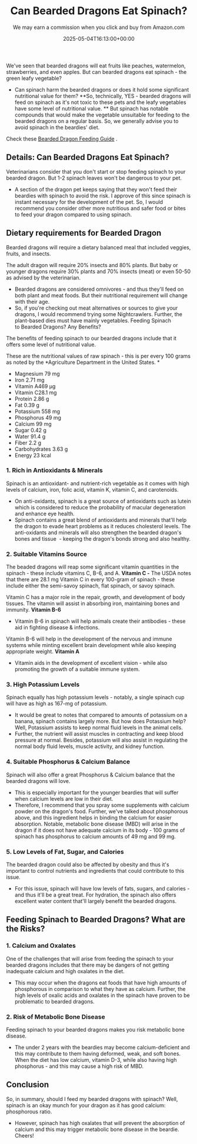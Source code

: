 ﻿---
author: We may earn a commission when you click and buy from Amazon.com
layout: post
title: Can Bearded Dragons Eat Spinach?
date: '2025-05-04T16:13:00+00:00'
categories:
- Guide
- Lizard
tags: []
slug: /can-bearded-dragons-eat-spinach/
lastmod: 2025-05-07T12:21:26+03:00
---

We've seen that bearded dragons will eat fruits like peaches, watermelon, strawberries, and even apples. But can bearded dragons eat spinach - the green leafy vegetable?
- Can spinach harm the bearded dragons or does it hold some significant nutritional value for them?
**So, technically, YES - bearded dragons will feed on spinach as it's not toxic to these pets and the leafy vegetables have some level of nutritional value. **
But spinach has notable compounds that would make the vegetable unsuitable for feeding to the bearded dragons on a regular basis. So, we generally advise you to avoid spinach in the beardies' diet.

Check these
[Bearded Dragon Feeding Guide](https://www.birdsandexotics.com/wp-content/uploads/Bearded-Dragon-ARAV.pdf)
.
## Details: Can Bearded Dragons Eat Spinach?
Veterinarians consider that you don't start or stop feeding spinach to your bearded dragon. But 1-2 spinach leaves won't be dangerous to your pet.
- A section of the dragon pet keeps saying that they won't feed their beardies with spinach to avoid the risk. I approve of this since spinach is instant necessary for the development of the pet.
So, I would recommend you consider other more nutritious and safer food or bites to feed your dragon compared to using spinach.
## Dietary requirements for Bearded Dragon
Bearded dragons will require a dietary balanced meal that included veggies, fruits, and insects.

The adult dragon will require 20% insects and 80% plants. But baby or younger dragons require 30% plants and 70% insects (meat) or even 50-50 as advised by the veterinarian.
- Bearded dragons are considered omnivores - and thus they'll feed on both plant and meat foods. But their nutritional requirement will change with their age.
- So, if you're checking out meat alternatives or sources to give your dragons, I would recommend trying some Nightcrawlers. Further, the plant-based dies must have mainly vegetables.
Feeding Spinach to Bearded Dragons? Any Benefits?

The benefits of feeding spinach to our bearded dragons include that it offers some level of nutritional value.

These are the nutritional values of raw spinach - this is per every 100 grams as noted by the
*Agriculture Department in the United States. *
- Magnesium 79 mg
- Iron 2.71 mg
- Vitamin A469 µg
- Vitamin C28.1 mg
- Protein 2.86 g
- Fat 0.39 g
- Potassium 558 mg
- Phosphorus 49 mg
- Calcium 99 mg
- Sugar 0.42 g
- Water 91.4 g
- Fiber 2.2 g
- Carbohydrates 3.63 g
- Energy 23 kcal
### 1. Rich in Antioxidants & Minerals
Spinach is an antioxidant- and nutrient-rich vegetable as it comes with high levels of calcium, iron, folic acid, vitamin K, vitamin C, and carotenoids.
- On anti-oxidants, spinach is a great source of antioxidants such as lutein which is considered to reduce the probability of macular degeneration and enhance eye health.
- Spinach contains a great blend of antioxidants and minerals that'll help the dragon to evade heart problems as it reduces cholesterol levels.
The anti-oxidants and minerals will also strengthen the bearded dragon's bones and tissue  - keeping the dragon's bonds strong and also healthy.
### 2. Suitable Vitamins Source
The beaded dragons will reap some significant vitamin quantities in the spinach - these include vitamins C, B-6, and A.
**Vitamin C -**
The USDA notes that there are 28.1 mg Vitamin C in every 100-gram of spinach - these include either the semi-savoy spinach, flat spinach, or savoy spinach.

Vitamin C has a major role in the repair, growth, and development of body tissues. The vitamin will assist in absorbing iron, maintaining bones and immunity.
**Vitamin B-6**
- Vitamin B-6 in spinach will help animals create their antibodies - these aid in fighting disease & infections.

Vitamin B-6 will help in the development of the nervous and immune systems while minting excellent brain development while also keeping appropriate weight.
**Vitamin A**
- Vitamin aids in the development of excellent vision - while also promoting the growth of a suitable immune system.
### 3. High Potassium Levels
Spinach equally has high potassium levels - notably, a single spinach cup will have as high as 167-mg of potassium.
- It would be great to notes that compared to amounts of potassium on a banana, spinach contains largely more. But how does Potassium help? Well, Potassium assists to keep normal fluid levels in the animal cells.
- Further, the nutrient will assist muscles in contracting and keep blood pressure at normal.
Besides, potassium will also assist in regulating the normal body fluid levels, muscle activity, and kidney function.
### 4. Suitable Phosphorus & Calcium Balance
Spinach will also offer a great Phosphorus & Calcium balance that the bearded dragons will love.
- This is especially important for the younger beardies that will suffer when calcium levels are low in their diet.
- Therefore, I recommend that you spray some supplements with calcium powder on the dragon's food. Further, we've talked about phosphorous above, and this ingredient helps in binding the calcium for easier absorption.
Notable, metabolic bone disease (MBD) will arise in the dragon if it does not have adequate calcium in its body - 100 grams of spinach has phosphorus to calcium amounts of 49 mg and 99 mg.
### 5. Low Levels of Fat, Sugar, and Calories
The bearded dragon could also be affected by obesity and thus it's important to control nutrients and ingredients that could contribute to this issue.
- For this issue, spinach will have low levels of fats, sugars, and calories - and thus it'll be a great treat.
For hydration, the spinach also offers excellent water content that'll largely benefit the bearded dragons.
## Feeding Spinach to Bearded Dragons? What are the Risks?
### 1. Calcium and Oxalates
One of the challenges that will arise from feeding the spinach to your bearded dragons includes that there may be dangers of not getting inadequate calcium and high oxalates in the diet.
- This may occur when the dragons eat foods that have high amounts of phosphorous in comparison to what they have as calcium.
Further, the high levels of oxalic acids and oxalates in the spinach have proven to be problematic to bearded dragons.
### 2. Risk of Metabolic Bone Disease
Feeding spinach to your bearded dragons makes you risk metabolic bone disease.
- The under 2 years with the beardies may become calcium-deficient and this may contribute to them having deformed, weak, and soft bones.
When the diet has low calcium, vitamin D-3, while also having high phosphorus - and this may cause a high risk of MBD.
## Conclusion
So, in summary, should I feed my bearded dragons with spinach? Well, spinach is an okay munch for your dragon as it has good calcium: phosphorous ratio.
- However, spinach has high oxalates that will prevent the absorption of calcium and this may trigger metabolic bone disease in the beardie.
Cheers!